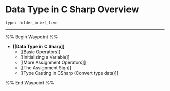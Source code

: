 # Data Type in C Sharp Overview
 
```ccard
type: folder_brief_live
```
 
---
%% Begin Waypoint %%
- **[[Data Type in C Sharp]]**
	- [[Basic Operators]]
	- [[Initializing a Variable]]
	- [[More Assignment Operators]]
	- [[The Assignment Sign]]
	- [[Type Casting In CSharp (Convert type data)]]

%% End Waypoint %%
